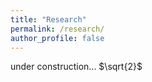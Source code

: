 ```yaml
---
title: "Research"
permalink: /research/
author_profile: false
---
```

under construction...
$`\sqrt{2}`$
